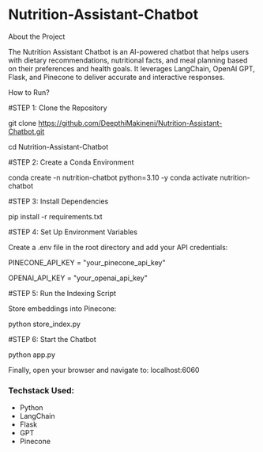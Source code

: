 # Nutrition-Assistant-Chatbot


About the Project 

The Nutrition Assistant Chatbot is an AI-powered chatbot that helps users with dietary recommendations, nutritional facts, and meal planning based on their preferences and health goals. It leverages LangChain, OpenAI GPT, Flask, and Pinecone to deliver accurate and interactive responses.

How to Run?

#STEP 1: Clone the Repository

git clone https://github.com/DeepthiMakineni/Nutrition-Assistant-Chatbot.git

cd Nutrition-Assistant-Chatbot

#STEP 2: Create a Conda Environment

conda create -n nutrition-chatbot python=3.10 -y
conda activate nutrition-chatbot

#STEP 3: Install Dependencies

pip install -r requirements.txt

#STEP 4: Set Up Environment Variables

Create a .env file in the root directory and add your API credentials:

PINECONE_API_KEY = "your_pinecone_api_key"

OPENAI_API_KEY = "your_openai_api_key"

#STEP 5: Run the Indexing Script

Store embeddings into Pinecone:

python store_index.py

#STEP 6: Start the Chatbot

python app.py


Finally, open your browser and navigate to: localhost:6060

### Techstack Used:

- Python
- LangChain
- Flask
- GPT
- Pinecone
